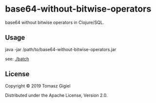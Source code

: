 # base64-without-bitwise-operators

base64 without bitwise operators in Clojure/SQL.

## Usage

java -jar /path/to/base64-without-bitwise-operators.jar

see:
[./batch](./batch)

## License

Copyright © 2019 Tomasz Gigiel

Distributed under the Apache License, Version 2.0.

